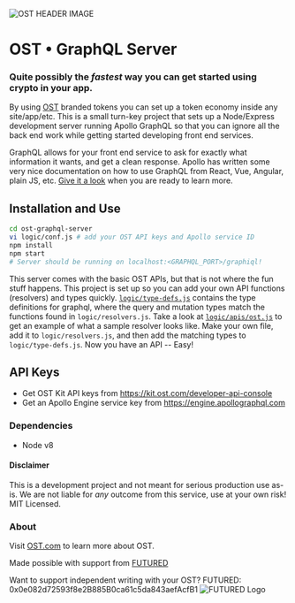 ![OST HEADER IMAGE](https://i.imgur.com/3XB2GED.jpg)

# OST • GraphQL Server
### Quite possibly the _fastest_ way you can get started using crypto in your app.

By using [OST](https://ost.com) branded tokens you can set up a token economy inside any site/app/etc.  This is a small turn-key project that sets up a Node/Express development server running Apollo GraphQL so that you can ignore all the back end work while getting started developing front end services.

GraphQL allows for your front end service to ask for exactly what information it wants, and get a clean response. Apollo has written some very nice documentation on how to use GraphQL from React, Vue, Angular, plain JS, etc.  [Give it a look](https://www.apollographql.com/docs/react/) when you are ready to learn more.  

## Installation and Use
```Bash
cd ost-graphql-server
vi logic/conf.js # add your OST API keys and Apollo service ID
npm install
npm start
# Server should be running on localhost:<GRAPHQL_PORT>/graphiql!
```

This server comes with the basic OST APIs, but that is not where the fun stuff happens.  This project is set up so you can add your own API functions (resolvers) and types quickly. [```logic/type-defs.js```](https://github.com/Lastly/ost-graphql-server/blob/master/logic/type-defs.js) contains the type definitions for graphql, where the query and mutation types match the functions found in ```logic/resolvers.js```.  Take a look at [```logic/apis/ost.js```](https://github.com/Lastly/ost-graphql-server/blob/master/logic/apis/ost.js) to get an example of what a sample resolver looks like. Make your own file, add it to ```logic/resolvers.js```, and then add the matching types to ```logic/type-defs.js```.  Now you have an API -- Easy!


## API Keys
 - Get OST Kit API keys from https://kit.ost.com/developer-api-console
 - Get an Apollo Engine service key from https://engine.apollographql.com 

### Dependencies
 - Node v8
 
#### Disclaimer
This is a development project and not meant for serious production use as-is.  We are not liable for _any_ outcome from this service, use at your own risk!  MIT Licensed.

### About
Visit [OST.com](https://ost.com) to learn more about OST. 

Made possible with support from [FUTURED](https://futured.org)

Want to support independent writing with your OST?  FUTURED: 0x0e082d72593f8e2B885B0ca61c5da843aefAcfB1
![FUTURED Logo](https://i.imgur.com/hvhyCFY.jpg)
